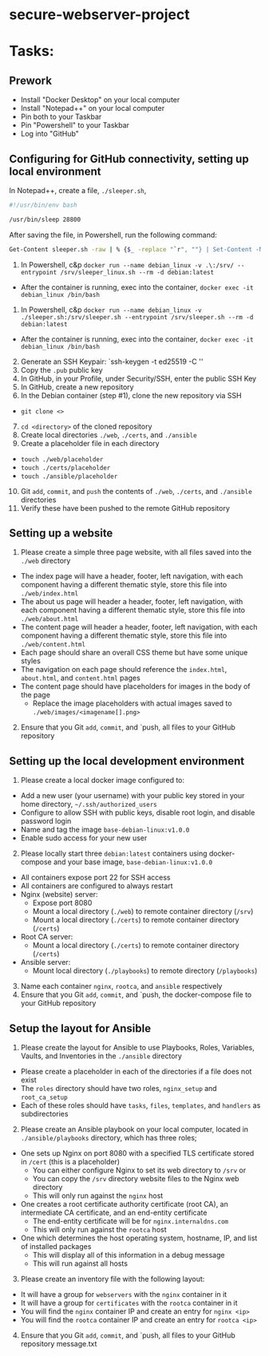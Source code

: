 # secure-webserver-project

# Tasks:

## Prework

* Install "Docker Desktop" on your local computer
* Install "Notepad++" on your local computer
* Pin both to your Taskbar
* Pin "Powershell" to your Taskbar
* Log into "GitHub"

## Configuring for GitHub connectivity, setting up local environment

In Notepad++, create a file, `./sleeper.sh`,

```bash
#!/usr/bin/env bash

/usr/bin/sleep 28800
```

After saving the file, in Powershell, run the following command:

```bash
Get-Content sleeper.sh -raw | % {$_ -replace "`r", ""} | Set-Content -NoNewline sleeper_linux.sh
````

1. In Powershell, c&p `docker run --name debian_linux -v .\:/srv/ --entrypoint /srv/sleeper_linux.sh --rm -d debian:latest`
  * After the container is running, exec into the container, `docker exec -it debian_linux /bin/bash`
1. In Powershell, c&p `docker run --name debian_linux -v ./sleeper.sh:/srv/sleeper.sh --entrypoint /srv/sleeper.sh --rm -d debian:latest`
  * After the container is running, exec into the container, `docker exec -it debian_linux /bin/bash`
2. Generate an SSH Keypair: `ssh-keygen -t ed25519 -C '<email>'
3. Copy the `.pub` public key
4. In GitHub, in your Profile, under Security/SSH, enter the public SSH Key
5. In GitHub, create a new repository
6. In the Debian container (step #1), clone the new repository via SSH
  * `git clone <>`
7. `cd <directory>` of the cloned repository
8. Create local directories `./web`, `./certs`, and `./ansible`
9. Create a placeholder file in each directory
  * `touch ./web/placeholder`
  * `touch ./certs/placeholder`
  * `touch ./ansible/placeholder`
10. Git `add`, `commit`, and `push` the contents of `./web`, `./certs`, and `./ansible` directories
11. Verify these have been pushed to the remote GitHub repository

## Setting up a website

1. Please create a simple three page website, with all files saved into the `./web` directory
  - The index page will have a header, footer, left navigation, with each component having a different thematic style, store this file into `./web/index.html`
  - The about us page will header a header, footer, left navigation, with each component having a different thematic style, store this file into `./web/about.html`
  - The content page will header a header, footer, left navigation, with each component having a different thematic style, store this file into `./web/content.html`
  - Each page should share an overall CSS theme but have some unique styles
  - The navigation on each page should reference the `index.html`, `about.html`, and `content.html` pages
  - The content page should have placeholders for images in the body of the page
    - Replace the image placeholders with actual images saved to `./web/images/<imagename[].png>`
2. Ensure that you Git `add`, `commit`, and `push, all files to your GitHub repository

## Setting up the local development environment

1. Please create a local docker image configured to:
  - Add a new user (your username) with your public key stored in your home directory, `~/.ssh/authorized_users`
  - Configure to allow SSH with public keys, disable root login, and disable password login
  - Name and tag the image `base-debian-linux:v1.0.0`
  - Enable sudo access for your new user
2. Please locally start three `debian:latest` containers using docker-compose and your base image, `base-debian-linux:v1.0.0`
  - All containers expose port 22 for SSH access
  - All containers are configured to always restart
  - Nginx (website) server:
    - Expose port 8080
	- Mount a local directory (`./web`) to remote container directory (`/srv`)
	- Mount a local directory (`./certs`) to remote container directory (`/certs`)
  - Root CA server: 
    - Mount a local directory (`./certs`) to remote container directory (`/certs`)
  - Ansible server:
    - Mount local directory (`./playbooks`) to remote directory (`/playbooks`)
3. Name each container `nginx`, `rootca`, and `ansible` respectively
4. Ensure that you Git `add`, `commit`, and `push, the docker-compose file to your GitHub repository

## Setup the layout for Ansible

1. Please create the layout for Ansible to use Playbooks, Roles, Variables, Vaults, and Inventories in the `./ansible` directory
  - Please create a placeholder in each of the directories if a file does not exist
  - The `roles` directory should have two roles, `nginx_setup` and `root_ca_setup`
  - Each of these roles should have `tasks`, `files`, `templates`, and `handlers` as subdirectories
2. Please create an Ansible playbook on your local computer, located in `./ansible/playbooks` directory, which has three roles; 
  - One sets up Nginx on port 8080 with a specified TLS certificate stored in `/cert` (this is a placeholder)
    - You can either configure Nginx to set its web directory to `/srv` or
    - You can copy the `/srv` directory website files to the Nginx web directory
	- This will only run against the `nginx` host
  - One creates a root certificate authority certificate (root CA), an intermediate CA certificate, and an end-entity certificate
	- The end-entity certificate will be for `nginx.internaldns.com`
	- This will only run against the `rootca` host
  - One which determines the host operating system, hostname, IP, and list of installed packages
    - This will display all of this information in a debug message
	- This will run against all hosts
3. Please create an inventory file with the following layout:
  - It will have a group for `webservers` with the `nginx` container in it
  - It will have a group for `certificates` with the `rootca` container in it
  - You will find the `nginx` container IP and create an entry for `nginx <ip>`
  - You will find the `rootca` container IP and create an entry for `rootca <ip>`
4. Ensure that you Git `add`, `commit`, and `push, all files to your GitHub repository
message.txt
